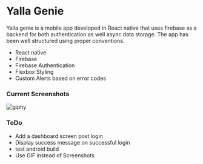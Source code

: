 # Yalla Genie

Yalla genie is a mobile app developed in React native that uses firebase as a backend for both authentication as well async data storage.
The app has been well structured using proper conventions.

- React native
- Firebase
- Firebase Authentication
- Flexbox Styling
- Custom Alerts based on error codes

### Current Screenshots
![giphy](https://media.giphy.com/media/26xBvpEjcHrK3h3Z6/giphy.gif)

### ToDo
- Add a dashboard screen post login
- Display success message on successful login
- test android build
- Use GIF instead of Screenshots
